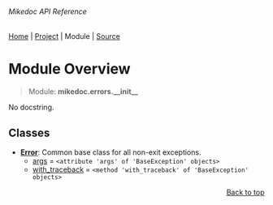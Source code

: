 ###### Mikedoc API Reference
[Home](/docs/api/README.md) | [Project](/README.md) | Module | [Source](/mikedoc/errors/__init__.py)

# Module Overview
> Module: **mikedoc.errors.\_\_init\_\_**

No docstring.

## Classes
- [**Error**](/docs/api/modules/mikedoc/errors/__init__/class-Error.md): Common base class for all non-exit exceptions.
    - [args](/docs/api/modules/mikedoc/errors/__init__/class-Error.md#fields-table) = `<attribute 'args' of 'BaseException' objects>`
    - [with\_traceback](/docs/api/modules/mikedoc/errors/__init__/class-Error.md#fields-table) = `<method 'with_traceback' of 'BaseException' objects>`

<p align="right"><a href="#mikedoc-api-reference">Back to top</a></p>
